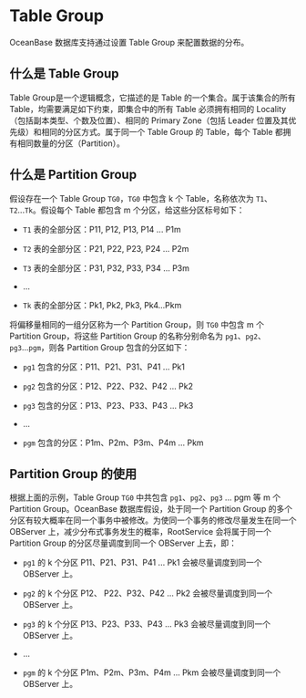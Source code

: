 Table Group 
================================

OceanBase 数据库支持通过设置 Table Group 来配置数据的分布。

什么是 Table Group 
------------------------------------

Table Group是一个逻辑概念，它描述的是 Table 的一个集合。属于该集合的所有 Table，均需要满足如下约束，即集合中的所有 Table 必须拥有相同的 Locality（包括副本类型、个数及位置）、相同的 Primary Zone（包括 Leader 位置及其优先级）和相同的分区方式。属于同一个 Table Group 的 Table，每个 Table 都拥有相同数量的分区（Partition）。

什么是 Partition Group 
----------------------------------------

假设存在一个 Table Group `TG0`，`TG0` 中包含 k 个 Table，名称依次为 `T1`、`T2`...`Tk`。假设每个 Table 都包含 m 个分区，给这些分区标号如下：

* `T1` 表的全部分区：P11, P12, P13, P14 ... P1m

  

* `T2` 表的全部分区：P21, P22, P23, P24 ... P2m

  

* `T3` 表的全部分区：P31, P32, P33, P34 ... P3m

  

* ...

  

* `Tk` 表的全部分区：Pk1, Pk2, Pk3, Pk4...Pkm

  




将偏移量相同的一组分区称为一个 Partition Group，则 `TG0` 中包含 m 个 Partition Group，将这些 Partition Group 的名称分别命名为 `pg1`、`pg2`、`pg3`...`pgm`，则各 Partition Group 包含的分区如下：

* `pg1` 包含的分区：P11、P21、P31、P41 ... Pk1

  

* `pg2` 包含的分区：P12、P22、P32、P42 ... Pk2

  

* `pg3` 包含的分区：P13、P23、P33、P43 ... Pk3

  

* ...

  

* `pgm` 包含的分区：P1m、P2m、P3m、P4m ... Pkm

  




Partition Group 的使用 
----------------------------------------

根据上面的示例，Table Group `TG0` 中共包含 `pg1`、`pg2`、`pg3` ... pgm 等 m 个 Partition Group。OceanBase 数据库假设，处于同一个 Partition Group 的多个分区有较大概率在同一个事务中被修改。为使同一个事务的修改尽量发生在同一个 OBServer 上，减少分布式事务发生的概率，RootService 会将属于同一个 Partition Group 的分区尽量调度到同一个 OBServer 上去，即：

* `pg1` 的 k 个分区 P11、P21、P31、P41 ... Pk1 会被尽量调度到同一个 OBServer 上。

  

* `pg2` 的 k 个分区 P12、 P22、P32、P42 ... Pk2 会被尽量调度到同一个 OBServer 上。

  

* `pg3` 的 k 个分区 P13、P23、P33、P43 ... Pk3 会被尽量调度到同一个 OBServer 上。

  

* ...

  

* `pgm` 的 k 个分区 P1m、P2m、P3m、P4m ... Pkm 会被尽量调度到同一个 OBServer 上。

  



